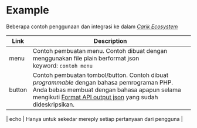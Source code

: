 # Example

Beberapa contoh penggunaan dan integrasi ke dalam [*Carik Ecosystem*](https://carik.id)

| Link | Description |
|---|---|
| menu | Contoh pembuatan menu. Contoh dibuat dengan menggunakan file plain berformat json<br>keyword: `contoh menu` |
| button | Contoh pembuatan tombol/button. Contoh dibuat *programmable* dengan bahasa pemrograman PHP. Anda bebas membuat dengan bahasa apapun selama mengikuti [Format API output json](https://github.com/CarikBot/ecosystem/blob/development/docs/api-structure.md) yang sudah dideskripsikan.


| echo | Hanya untuk sekedar mereply setiap pertanyaan dari pengguna |


